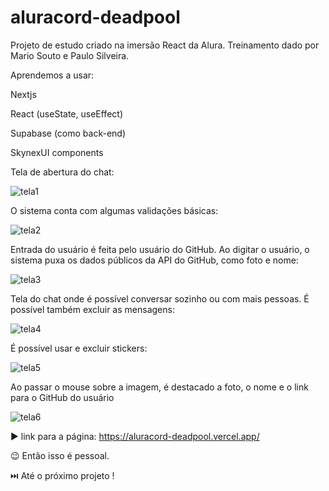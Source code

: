 # aluracord-deadpool
Projeto de estudo criado na imersão React  da Alura. Treinamento dado por Mario Souto e Paulo Silveira.

Aprendemos a usar: 

Nextjs 

React (useState, useEffect)

Supabase (como back-end)

SkynexUI components

Tela de abertura do chat:

![tela1](https://user-images.githubusercontent.com/96840268/152180896-56b14526-5592-4336-a5b4-7a3ef61ee3c3.jpg)

O sistema conta com algumas validações básicas:

![tela2](https://user-images.githubusercontent.com/96840268/152180099-dd35a965-a9ae-4749-94e8-a3813ae0eac4.jpg)

Entrada do usuário é feita pelo usuário do GitHub. Ao digitar o usuário, o sistema puxa os dados públicos da API do GitHub, como foto e nome:

![tela3](https://user-images.githubusercontent.com/96840268/152180100-90237549-828f-4bd5-a8f3-dd76753d9b97.jpg)

Tela do chat onde é possível conversar sozinho ou com mais pessoas. É possível também excluir as mensagens:

![tela4](https://user-images.githubusercontent.com/96840268/152180902-b24fee1a-fd1e-4f46-a872-5dde4dd51567.jpg)

É possível usar e excluir stickers:

![tela5](https://user-images.githubusercontent.com/96840268/152180103-d41b34d9-8744-4814-a240-64d404d51508.jpg)

Ao passar o mouse sobre a imagem, é destacado a foto, o nome e o link para o GitHub do usuário

![tela6](https://user-images.githubusercontent.com/96840268/152180907-f3b4c7f6-0b48-48da-83c8-54e97be78645.jpg)

:arrow_forward: link para a página: https://aluracord-deadpool.vercel.app/

:wink: Então isso é pessoal.

:next_track_button: Até o próximo projeto !
